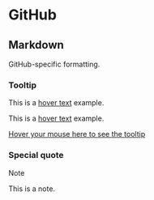 # GitHub








## Markdown

GitHub-specific formatting.

### Tooltip

[id1]: ## "your hover text"
This is a [hover text][id1] example.

This is a [hover text](## "your hover text") example.

[Hover your mouse here to see the tooltip](https://stackoverflow.com/a/71729464/11465149 "This is a tooltip :)")


### Special quote

> [!Note]
> This is a note.


